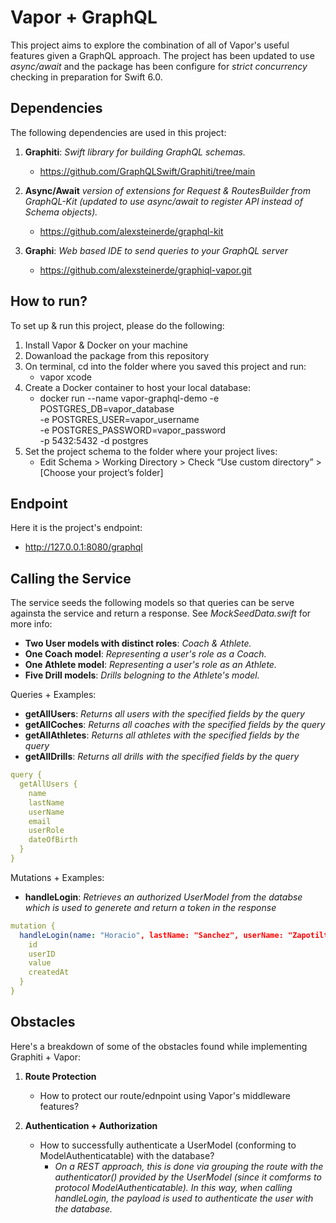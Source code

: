 # Vapor + GraphQL
This project aims to explore the combination of all of Vapor's useful features given a GraphQL approach. The project has been updated to use _async/await_ and the package has been configure for _strict concurrency_ checking in preparation for Swift 6.0.

## Dependencies
The following dependencies are used in this project:
  1) **Graphiti**: _Swift library for building GraphQL schemas._
      - https://github.com/GraphQLSwift/Graphiti/tree/main
    
  2) **Async/Await** _version of extensions for Request & RoutesBuilder from GraphQL-Kit (updated to use async/await to register API instead of Schema objects)._
     - https://github.com/alexsteinerde/graphql-kit
    
  3) **Graphi**: _Web based IDE to send queries to your GraphQL server_
     - https://github.com/alexsteinerde/graphiql-vapor.git

## How to run?
To set up & run this project, please do the following:

  1) Install Vapor & Docker on your machine
  2) Dowanload the package from this repository
  3) On terminal, cd into the folder where you saved this project and run:
     - vapor xcode
  5) Create a Docker container to host your local database:
     - docker run --name vapor-graphql-demo -e POSTGRES_DB=vapor_database \
        -e POSTGRES_USER=vapor_username \
        -e POSTGRES_PASSWORD=vapor_password \
        -p 5432:5432 -d postgres
  6) Set the project schema to the folder where your project lives:
     - Edit Schema > Working Directory > Check “Use custom directory” > [Choose your project’s folder]

## Endpoint
Here it is the project's endpoint: 
- http://127.0.0.1:8080/graphql

## Calling the Service
The service seeds the following models so that queries can be serve againsta the service and return a response. See _MockSeedData.swift_ for more info:
  - **Two User models with distinct roles**: _Coach & Athlete._
  - **One Coach model**: _Representing a user's role as a Coach._
  - **One Athlete model**: _Representing a user's role as an Athlete._
  - **Five Drill models**: _Drills belogning to the Athlete's model._

Queries + Examples:
  - **getAllUsers**: _Returns all users with the specified fields by the query_
  - **getAllCoches**: _Returns all coaches with the specified fields by the query_
  - **getAllAthletes**: _Returns all athletes with the specified fields by the query_
  - **getAllDrills**: _Returns all drills with the specified fields by the query_

```yaml
query {
  getAllUsers {
    name
    lastName
    userName
    email
    userRole
    dateOfBirth
  }
}
```


Mutations + Examples:
  - **handleLogin**: _Retrieves an authorized UserModel from the databse which is used to generete and return a token in the response_

```yaml
mutation {
  handleLogin(name: "Horacio", lastName: "Sanchez", userName: "Zapotiltic23", dateOfBirth: "April 1, 1990" email: "horacio@matrixnumerics2.com", password: "0123456789", userRole: "coach") {
    id
    userID
    value
    createdAt
  }
}
```

## Obstacles
Here's a breakdown of some of the obstacles found while implementing Graphiti + Vapor:

1) **Route Protection**
   - How to protect our route/ednpoint using Vapor's middleware features?
  
2) **Authentication + Authorization**
   - How to successfully authenticate a UserModel (conforming to ModelAuthenticatable) with the database?
       - _On a REST approach, this is done via grouping the route with the authenticator() provided by the UserModel (since it comforms to protocol ModelAuthenticatable). In this way, when calling handleLogin, the payload is used to authenticate the user with the database._
